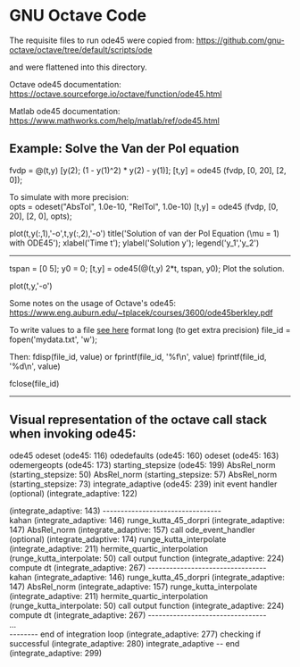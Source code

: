 # GNU Octave Code

The requisite files to run ode45 were copied from:
https://github.com/gnu-octave/octave/tree/default/scripts/ode

and were flattened into this directory.

Octave ode45 documentation:
https://octave.sourceforge.io/octave/function/ode45.html

Matlab ode45 documentation:
https://www.mathworks.com/help/matlab/ref/ode45.html


## Example: Solve the Van der Pol equation

fvdp = @(t,y) [y(2); (1 - y(1)^2) * y(2) - y(1)];
[t,y] = ode45 (fvdp, [0, 20], [2, 0]);

To simulate with more precision:  
opts = odeset("AbsTol", 1.0e-10, "RelTol", 1.0e-10)
[t,y] = ode45 (fvdp, [0, 20], [2, 0], opts);

plot(t,y(:,1),'-o',t,y(:,2),'-o')
title('Solution of van der Pol Equation (\mu = 1) with ODE45');
xlabel('Time t');
ylabel('Solution y');
legend('y_1','y_2')

-------------

tspan = [0 5];
y0 = 0;
[t,y] = ode45(@(t,y) 2*t, tspan, y0);
Plot the solution.

plot(t,y,'-o')


Some notes on the usage of Octave's ode45:
https://www.eng.auburn.edu/~tplacek/courses/3600/ode45berkley.pdf

To write values to a file [see here](https://en.wikibooks.org/wiki/Octave_Programming_Tutorial/Text_and_file_output)
format long   (to get extra precision)
file_id = fopen('mydata.txt', 'w');

Then:
fdisp(file_id, value)
or
fprintf(file_id, '%f\n', value)
fprintf(file_id, '%d\n', value)

fclose(file_id)


---------------------------------------

## Visual representation of the octave call stack when invoking ode45:

ode45
  odeset                                 (ode45:                         116)
  odedefaults                            (ode45:                         160)
  odeset                                 (ode45:                         163)
  odemergeopts                           (ode45:                         173) 
  starting_stepsize                      (ode45:                         199)
    AbsRel_norm                            (starting_stepsize:            50)
    AbsRel_norm                            (starting_stepsize:            57)
    AbsRel_norm                            (starting_stepsize:            73)
  integrate_adaptive                     (ode45:                         239)
    init event handler (optional)          (integrate_adaptive:          122)
    <main integration loop>                (integrate_adaptive:          143)
      ---------------------------------        
      kahan                                  (integrate_adaptive:        146)
      runge_kutta_45_dorpri                  (integrate_adaptive:        147)
      AbsRel_norm                            (integrate_adaptive:        157)
      call ode_event_handler (optional)      (integrate_adaptive:        174)
      runge_kutta_interpolate                (integrate_adaptive:        211)
        hermite_quartic_interpolation          (runge_kutta_interpolate:  50)
      call output function                   (integrate_adaptive:        224)
      compute dt                             (integrate_adaptive:        267)
      ---------------------------------        
      kahan                                  (integrate_adaptive:        146)
      runge_kutta_45_dorpri                  (integrate_adaptive:        147)
      AbsRel_norm                            (integrate_adaptive:        157)
      runge_kutta_interpolate                (integrate_adaptive:        211)
        hermite_quartic_interpolation          (runge_kutta_interpolate:  50)
      call output function                   (integrate_adaptive:        224)
      compute dt                             (integrate_adaptive:        267)
      ---------------------------------        
      ...    
    -------- end of integration loop       (integrate_adaptive:          277)
    checking if successful                 (integrate_adaptive:          280)
    integrate_adaptive -- end              (integrate_adaptive:          299)      
    